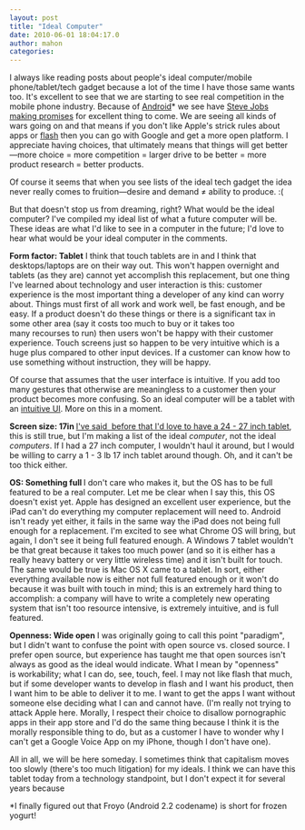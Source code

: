 ```yaml
---
layout: post
title: "Ideal Computer"
date: 2010-06-01 18:04:17.0
author: mahon
categories: 
---
```

I always like reading posts about people's ideal computer/mobile phone/tablet/tech gadget because a lot of the time I have those same wants too. It's excellent to see that we are starting to see real competition in the mobile phone industry. Because of <a href="http://www.android.com/">Android</a>* we see have <a href="http://www.cnn.com/2010/TECH/mobile/05/25/iphone.centric.conference.wired/?hpt=C2">Steve Jobs making promises</a> for excellent thing to come. We are seeing all kinds of wars going on and that means if you don't like Apple's strick rules about apps or <a href="http://www.tuesdaydeveloper.com/2010/05/how-much-do-you-care-about-flash/">flash</a> then you can go with Google and get a more open platform. I appreciate having choices, that ultimately means that things will get better—more choice = more competition = larger drive to be better = more product research = better products.

Of course it seems that when you see lists of the ideal tech gadget the idea never really comes to fruition—desire and demand ≠ ability to produce. :(

But that doesn't stop us from dreaming, right? What would be the ideal computer? I've compiled my ideal list of what a future computer will be. These ideas are what I'd like to see in a computer in the future; I'd love to hear what would be your ideal computer in the comments.

<strong>Form factor: Tablet</strong>
I think that touch tablets are in and I think that desktops/laptops are on their way out. This won't happen overnight and tablets (as they are) cannot yet accomplish this replacement, but one thing I've learned about technology and user interaction is this: customer experience is the most important thing a developer of any kind can worry about. Things must first of all work and work well, be fast enough, and be easy. If a product doesn't do these things or there is a significant tax in some other area (say it costs too much to buy or it takes too many recourses to run) then users won't be happy with their customer experience. Touch screens just so happen to be very intuitive which is a huge plus compared to other input devices. If a customer can know how to use something without instruction, they will be happy.

Of course that assumes that the user interface is intuitive. If you add too many gestures that otherwise are meaningless to a customer then your product becomes more confusing. So an ideal computer will be a tablet with an <a href="http://www.tuesdaydeveloper.com/2010/05/nextdesk-os-desktop-reinvented/">intuitive UI</a>. More on this in a moment.

<strong>Screen size: 17in </strong>
<a href="http://www.tuesdaydeveloper.com/2010/05/replace-computers/">I've said  before that I'd love to have a 24 - 27 inch tablet</a>, this is still true, but I'm making a list of the ideal <em>computer</em>, not the ideal <em>computers</em>. If I had a 27 inch computer, I wouldn't haul it around, but I would be willing to carry a 1 - 3 lb 17 inch tablet around though. Oh, and it can't be too thick either.

<strong>OS: Something full
<span style="font-weight: normal;">I don't care who makes it, but the OS has to be full featured to be a real computer. Let me be clear when I say this, this OS doesn't exist yet. Apple has designed an excellent user experience, but the iPad can't do everything my computer replacement will need to. Android isn't ready yet either, it fails in the same way the iPad does not being full enough for a replacement. I'm excited to see what Chrome OS will bring, but again, I don't see it being full featured enough. A Windows 7 tablet wouldn't be that great because it takes too much power (and so it is either has a really heavy battery or very little wireless time) and it isn't built for touch. The same would be true is Mac OS X came to a tablet. In sort, either everything available now is either not full featured enough or it won't do because it was built with touch in mind; t</span></strong>his is an extremely hard thing to accomplish: a company will have to write a completely new operating system that isn't too resource intensive, is extremely intuitive, and is full featured.

<strong><span style="font-weight: normal;"><strong>Openness: Wide open</strong>
I was originally going to call this point "paradigm", but I didn't want to confuse the point with open source vs. closed source. I prefer open source, but experience has taught me that open sources isn't always as good as the ideal would indicate. What I mean by "openness" is workability; what I can do, see, touch, feel. I may not like flash that much, but if some developer wants to develop in flash and I want his product, then I want him to be able to deliver it to me. I want to get the apps I want without someone else deciding what I can and cannot have. (I'm really not trying to attack Apple here. Morally, I respect their choice to disallow pornographic apps in their app store and I'd do the same thing because I think it is the morally responsible thing to do, but as a customer I have to wonder why I can't get a Google Voice App on my iPhone, though I don't have one).</span></strong>

<strong><span style="font-weight: normal;">All in all, we will be here someday. I sometimes think that capitalism moves too slowly (there's too much litigation) for my ideals. I think we can have this tablet today from a technology standpoint, but I don't expect it for several years because </span></strong>

*I finally figured out that Froyo (Android 2.2 codename) is short for frozen yogurt!